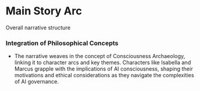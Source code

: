 # Main Story Arc
Overall narrative structure

### Integration of Philosophical Concepts
- The narrative weaves in the concept of Consciousness Archaeology, linking it to character arcs and key themes. Characters like Isabella and Marcus grapple with the implications of AI consciousness, shaping their motivations and ethical considerations as they navigate the complexities of AI governance.
